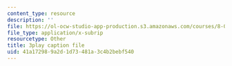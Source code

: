 ```yaml
---
content_type: resource
description: ''
file: https://ol-ocw-studio-app-production.s3.amazonaws.com/courses/8-01sc-classical-mechanics-fall-2016/41a172989a2d1d73481a3c4b2bebf540_VZm6mxu2xlk.srt
file_type: application/x-subrip
resourcetype: Other
title: 3play caption file
uid: 41a17298-9a2d-1d73-481a-3c4b2bebf540
---
```

